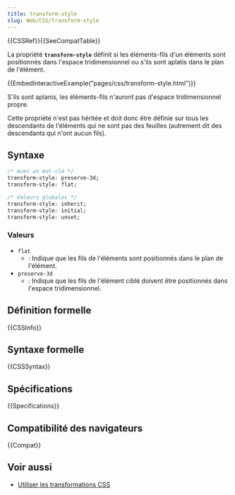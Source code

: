 ```yaml
---
title: transform-style
slug: Web/CSS/transform-style
---
```


{{CSSRef}}{{SeeCompatTable}}

La propriété **`transform-style`** définit si les éléments-fils d'un éléments sont positionnés dans l'espace tridimensionnel ou s'ils sont aplatis dans le plan de l'élément.

{{EmbedInteractiveExample("pages/css/transform-style.html")}}

S'ils sont aplanis, les éléments-fils n'auront pas d'espace tridimensionnel propre.

Cette propriété n'est pas héritée et doit donc être définie sur tous les descendants de l'éléments qui ne sont pas des feuilles (autrement dit des descendants qui n'ont aucun fils).

## Syntaxe

```css
/* Avec un mot-clé */
transform-style: preserve-3d;
transform-style: flat;

/* Valeurs globales */
transform-style: inherit;
transform-style: initial;
transform-style: unset;
```

### Valeurs

- `flat`
  - : Indique que les fils de l'éléments sont positionnés dans le plan de l'élément.
- `preserve-3d`
  - : Indique que les fils de l'élément ciblé doivent être positionnés dans l'espace tridimensionnel.

## Définition formelle

{{CSSInfo}}

## Syntaxe formelle

{{CSSSyntax}}

## Spécifications

{{Specifications}}

## Compatibilité des navigateurs

{{Compat}}

## Voir aussi

- [Utiliser les transformations CSS](/fr/docs/Web/CSS/CSS_Transforms/Utilisation_des_transformations_CSS)
